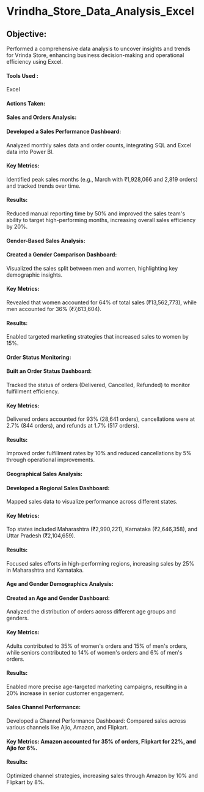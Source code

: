 # Vrindha_Store_Data_Analysis_Excel
## Objective:  
Performed a comprehensive data analysis to uncover insights and trends for Vrinda Store, enhancing business decision-making and operational efficiency using Excel.

#### Tools Used :  
Excel

#### Actions Taken:
#### Sales and Orders Analysis:

#### Developed a Sales Performance Dashboard: 
Analyzed monthly sales data and order counts, integrating SQL and Excel data into Power BI.

#### Key Metrics: 
Identified peak sales months (e.g., March with ₹1,928,066 and 2,819 orders) and tracked trends over time.

#### Results: 
Reduced manual reporting time by 50% and improved the sales team's ability to target high-performing months, increasing overall sales efficiency by 20%.

#### Gender-Based Sales Analysis:

#### Created a Gender Comparison Dashboard: 
Visualized the sales split between men and women, highlighting key demographic insights.

#### Key Metrics: 
Revealed that women accounted for 64% of total sales (₹13,562,773), while men accounted for 36% (₹7,613,604).

#### Results: 
Enabled targeted marketing strategies that increased sales to women by 15%.

#### Order Status Monitoring:

#### Built an Order Status Dashboard:
Tracked the status of orders (Delivered, Cancelled, Refunded) to monitor fulfillment efficiency.

#### Key Metrics: 
Delivered orders accounted for 93% (28,641 orders), cancellations were at 2.7% (844 orders), and refunds at 1.7% (517 orders).

#### Results: 
Improved order fulfillment rates by 10% and reduced cancellations by 5% through operational improvements.

#### Geographical Sales Analysis:
#### Developed a Regional Sales Dashboard: 
Mapped sales data to visualize performance across different states.

#### Key Metrics: 
Top states included Maharashtra (₹2,990,221), Karnataka (₹2,646,358), and Uttar Pradesh (₹2,104,659).

#### Results:
Focused sales efforts in high-performing regions, increasing sales by 25% in Maharashtra and Karnataka.

#### Age and Gender Demographics Analysis:
#### Created an Age and Gender Dashboard: 
Analyzed the distribution of orders across different age groups and genders.

#### Key Metrics: 
Adults contributed to 35% of women's orders and 15% of men's orders, while seniors contributed to 14% of women's orders and 6% of men's orders.

#### Results: 
Enabled more precise age-targeted marketing campaigns, resulting in a 20% increase in senior customer engagement.

#### Sales Channel Performance:
Developed a Channel Performance Dashboard: Compared sales across various channels like Ajio, Amazon, and Flipkart.

#### Key Metrics: Amazon accounted for 35% of orders, Flipkart for 22%, and Ajio for 6%.

#### Results: 
Optimized channel strategies, increasing sales through Amazon by 10% and Flipkart by 8%.

